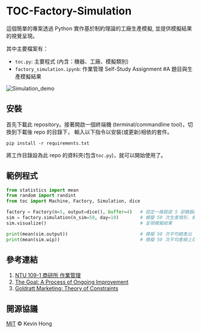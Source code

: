 # TOC-Factory-Simulation

這個簡單的專案透過 Python 實作基於制約理論的工廠生產模擬, 並提供模擬結果的視覺呈現。

其中主要檔案有：

* `toc.py`: 主要程式 (內含：機器、工廠、模擬類別)
* `factory_simulation.ipynb`: 作業管理 Self-Study Assignment #A 題目與生產模擬結果 


![Simulation_demo](https://i.imgur.com/hD5shyW.gif)

## 安裝

首先下載此 repository。接著開啟一個終端機 (terminal/commandline tool)，切換到下載後 repo 的目錄下，
輸入以下指令以安裝(或更新)相依的套件。

```Console
pip install -r requirements.txt
```

將工作目錄設為此 repo 的資料夾(包含`toc.py`)，就可以開始使用了。

## 範例程式

```Python
from statistics import mean
from random import randint
from toc import Machine, Factory, Simulation, dice

factory = Factory(n=5, output=dice(), buffer=4)   # 設定一條裝設 5 部機器的產線，機器隨機生產 1-6 個存貨，每部機器前(不包含首部機器)緩衝區堆存 4 份存貨
sim = factory.simulation(n_sim=50, day=10)        # 模擬 50 次生產情形，每次生產連續完成 10 輪 (10 天)
sim.visualize()                                   # 呈現模擬結果

print(mean(sim.output))                           # 模擬 50 次平均總產出
print(mean(sim.wip))                              # 模擬 50 次平均產線上存貨
```

## 參考連結

1. [NTU 109-1 商研所 作業管理](http://guo.ba.ntu.edu.tw/f4.htm)
2. [The Goal: A Process of Ongoing Improvement](https://www.amazon.com/Goal-Process-Ongoing-Improvement/dp/0884271951)
3. [Goldratt Marketing: Theory of Constraints](https://www.toc-goldratt.com/en)

## 開源協議

[MIT](https://opensource.org/licenses/MIT) © Kevin Hong

